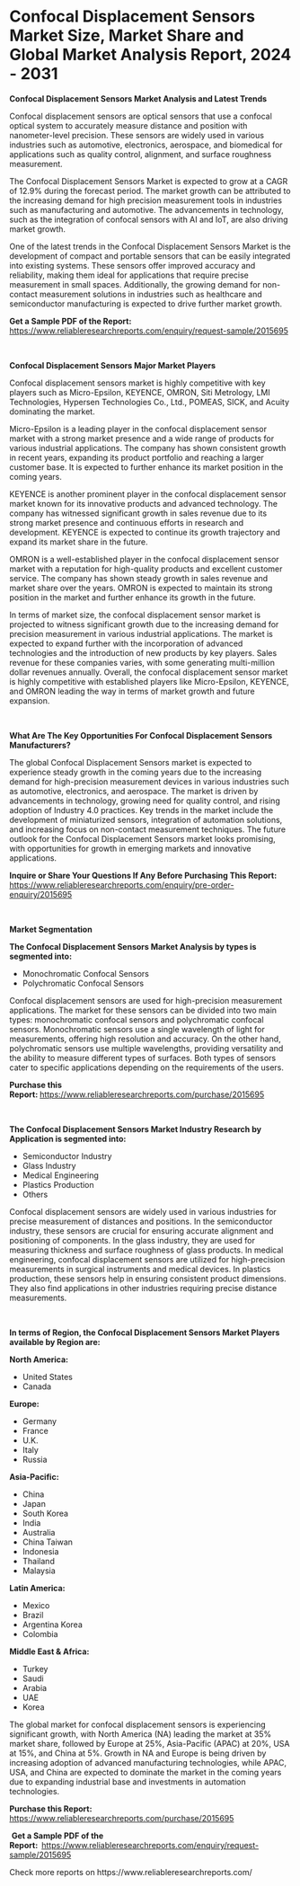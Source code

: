 <p><h1>Confocal Displacement Sensors Market Size, Market Share and Global Market Analysis Report, 2024 - 2031</h1></p><p><strong>Confocal Displacement Sensors Market Analysis and Latest Trends</strong></p>
<p><p>Confocal displacement sensors are optical sensors that use a confocal optical system to accurately measure distance and position with nanometer-level precision. These sensors are widely used in various industries such as automotive, electronics, aerospace, and biomedical for applications such as quality control, alignment, and surface roughness measurement.</p><p>The Confocal Displacement Sensors Market is expected to grow at a CAGR of 12.9% during the forecast period. The market growth can be attributed to the increasing demand for high precision measurement tools in industries such as manufacturing and automotive. The advancements in technology, such as the integration of confocal sensors with AI and IoT, are also driving market growth.</p><p>One of the latest trends in the Confocal Displacement Sensors Market is the development of compact and portable sensors that can be easily integrated into existing systems. These sensors offer improved accuracy and reliability, making them ideal for applications that require precise measurement in small spaces. Additionally, the growing demand for non-contact measurement solutions in industries such as healthcare and semiconductor manufacturing is expected to drive further market growth.</p></p>
<p><strong>Get a Sample PDF of the Report:&nbsp;</strong> <a href="https://www.reliableresearchreports.com/enquiry/request-sample/2015695">https://www.reliableresearchreports.com/enquiry/request-sample/2015695</a></p>
<p>&nbsp;</p>
<p><strong>Confocal Displacement Sensors Major Market Players</strong></p>
<p><p>Confocal displacement sensors market is highly competitive with key players such as Micro-Epsilon, KEYENCE, OMRON, Siti Metrology, LMI Technologies, Hypersen Technologies Co., Ltd., POMEAS, SICK, and Acuity dominating the market. </p><p>Micro-Epsilon is a leading player in the confocal displacement sensor market with a strong market presence and a wide range of products for various industrial applications. The company has shown consistent growth in recent years, expanding its product portfolio and reaching a larger customer base. It is expected to further enhance its market position in the coming years.</p><p>KEYENCE is another prominent player in the confocal displacement sensor market known for its innovative products and advanced technology. The company has witnessed significant growth in sales revenue due to its strong market presence and continuous efforts in research and development. KEYENCE is expected to continue its growth trajectory and expand its market share in the future.</p><p>OMRON is a well-established player in the confocal displacement sensor market with a reputation for high-quality products and excellent customer service. The company has shown steady growth in sales revenue and market share over the years. OMRON is expected to maintain its strong position in the market and further enhance its growth in the future.</p><p>In terms of market size, the confocal displacement sensor market is projected to witness significant growth due to the increasing demand for precision measurement in various industrial applications. The market is expected to expand further with the incorporation of advanced technologies and the introduction of new products by key players. Sales revenue for these companies varies, with some generating multi-million dollar revenues annually. Overall, the confocal displacement sensor market is highly competitive with established players like Micro-Epsilon, KEYENCE, and OMRON leading the way in terms of market growth and future expansion.</p></p>
<p>&nbsp;</p>
<p><strong>What Are The Key Opportunities For Confocal Displacement Sensors Manufacturers?</strong></p>
<p><p>The global Confocal Displacement Sensors market is expected to experience steady growth in the coming years due to the increasing demand for high-precision measurement devices in various industries such as automotive, electronics, and aerospace. The market is driven by advancements in technology, growing need for quality control, and rising adoption of Industry 4.0 practices. Key trends in the market include the development of miniaturized sensors, integration of automation solutions, and increasing focus on non-contact measurement techniques. The future outlook for the Confocal Displacement Sensors market looks promising, with opportunities for growth in emerging markets and innovative applications.</p></p>
<p><strong>Inquire or Share Your Questions If Any Before Purchasing This Report:</strong> <a href="https://www.reliableresearchreports.com/enquiry/pre-order-enquiry/2015695">https://www.reliableresearchreports.com/enquiry/pre-order-enquiry/2015695</a></p>
<p>&nbsp;</p>
<p><strong>Market Segmentation</strong></p>
<p><strong>The Confocal Displacement Sensors Market Analysis by types is segmented into:</strong></p>
<p><ul><li>Monochromatic Confocal Sensors</li><li>Polychromatic Confocal Sensors</li></ul></p>
<p><p>Confocal displacement sensors are used for high-precision measurement applications. The market for these sensors can be divided into two main types: monochromatic confocal sensors and polychromatic confocal sensors. Monochromatic sensors use a single wavelength of light for measurements, offering high resolution and accuracy. On the other hand, polychromatic sensors use multiple wavelengths, providing versatility and the ability to measure different types of surfaces. Both types of sensors cater to specific applications depending on the requirements of the users.</p></p>
<p><strong>Purchase this Report:&nbsp;</strong><a href="https://www.reliableresearchreports.com/purchase/2015695">https://www.reliableresearchreports.com/purchase/2015695</a></p>
<p>&nbsp;</p>
<p><strong>The Confocal Displacement Sensors Market Industry Research by Application is segmented into:</strong></p>
<p><ul><li>Semiconductor Industry</li><li>Glass Industry</li><li>Medical Engineering</li><li>Plastics Production</li><li>Others</li></ul></p>
<p><p>Confocal displacement sensors are widely used in various industries for precise measurement of distances and positions. In the semiconductor industry, these sensors are crucial for ensuring accurate alignment and positioning of components. In the glass industry, they are used for measuring thickness and surface roughness of glass products. In medical engineering, confocal displacement sensors are utilized for high-precision measurements in surgical instruments and medical devices. In plastics production, these sensors help in ensuring consistent product dimensions. They also find applications in other industries requiring precise distance measurements.</p></p>
<p>&nbsp;</p>
<p><strong>In terms of Region, the Confocal Displacement Sensors Market Players available by Region are:</strong></p>
<p>
    <p> <strong> North America: </strong>
        <ul>
            <li>United States</li>
            <li>Canada</li>
        </ul>
        </p> 
    <p> <strong> Europe: </strong>
        <ul>
            <li>Germany</li>
            <li>France</li>
            <li>U.K.</li>
            <li>Italy</li>
            <li>Russia</li>
        </ul>
        </p> 
    <p> <strong> Asia-Pacific: </strong>
        <ul>
            <li>China</li>
            <li>Japan</li>
            <li>South Korea</li>
            <li>India</li>
            <li>Australia</li>
            <li>China Taiwan</li>
            <li>Indonesia</li>
            <li>Thailand</li>
            <li>Malaysia</li>
        </ul>
        </p> 
    <p> <strong> Latin America: </strong>
        <ul>
            <li>Mexico</li>
            <li>Brazil</li>
            <li>Argentina Korea</li>
            <li>Colombia</li>
        </ul>
        </p> 
    <p> <strong> Middle East & Africa: </strong>
        <ul>
            <li>Turkey</li>
            <li>Saudi</li>
            <li>Arabia</li>
            <li>UAE</li>
            <li>Korea</li>
        </ul>
    </p>
    </p>
<p><p>The global market for confocal displacement sensors is experiencing significant growth, with  North America (NA) leading the market at 35% market share, followed by Europe at 25%, Asia-Pacific (APAC) at 20%, USA at 15%, and China at 5%. Growth in NA and Europe is being driven by increasing adoption of advanced manufacturing technologies, while APAC, USA, and China are expected to dominate the market in the coming years due to expanding industrial base and investments in automation technologies.</p></p>
<p><strong>Purchase this Report: </strong><a href="https://www.reliableresearchreports.com/purchase/2015695">https://www.reliableresearchreports.com/purchase/2015695</a></p>
<p>&nbsp;<strong>Get a Sample PDF of the Report:&nbsp;&nbsp;</strong><a href="https://www.reliableresearchreports.com/enquiry/request-sample/2015695">https://www.reliableresearchreports.com/enquiry/request-sample/2015695</a></p>
<p><strong></strong></p>
<p>Check more reports on https://www.reliableresearchreports.com/</p>